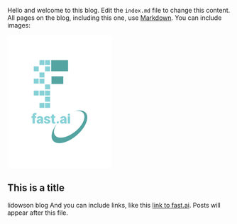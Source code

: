 Hello and welcome to this blog. Edit the `index.md` file to change this content. All pages on the blog, including this one, use [Markdown](https://guides.github.com/features/mastering-markdown/). You can include images:

![Image of fast.ai logo](images/logo.png)

## This is a title
lidowson blog
And you can include links, like this [link to fast.ai](https://www.fast.ai). Posts will appear after this file. 

